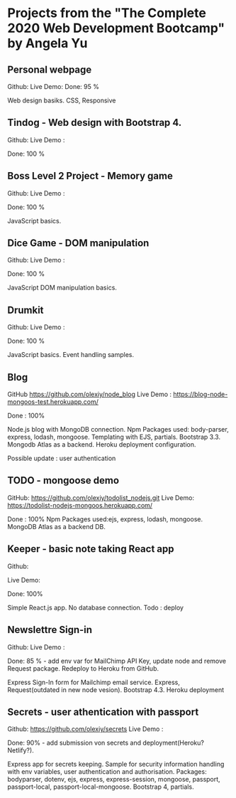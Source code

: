 # Projects from the "The Complete 2020 Web Development Bootcamp" by Angela Yu

## Personal webpage
Github:
Live Demo:
Done: 95 %

Web design basiks. CSS, Responsive

## Tindog - Web design with Bootstrap 4.
Github:
Live Demo : 

Done: 100 %


## Boss Level 2 Project - Memory game
Github:
Live Demo : 

Done: 100 %

JavaScript basics. 

## Dice Game - DOM manipulation
Github:
Live Demo : 

Done: 100 %

JavaScript DOM manipulation basics. 

## Drumkit 
Github:
Live Demo : 

Done: 100 %

JavaScript basics. Event handling samples. 

## Blog

GitHub https://github.com/olexiy/node_blog
Live Demo : https://blog-node-mongoos-test.herokuapp.com/

Done : 100%

Node.js blog with MongoDB connection. Npm Packages used: body-parser, express, lodash, mongoose.  Templating with EJS, partials. Bootstrap 3.3. Mongodb Atlas as a backend. Heroku deployment configuration. 

Possible update : user authentication

## TODO - mongoose demo

GitHub: https://github.com/olexiy/todolist_nodejs.git
Live Demo: https://todolist-nodejs-mongoos.herokuapp.com/

Done : 100%
Npm Packages used:ejs, express, lodash, mongoose. MongoDB Atlas as a backend DB. 

## Keeper - basic note taking React app 
Github:

Live Demo: 

Done: 100%

Simple React.js app. No database connection. 
Todo : deploy

## Newslettre Sign-in 
Github:
Live Demo : 

Done: 85 % - add env var for MailChimp API Key, update node and remove Request package. Redeploy to Heroku from GitHub.

Express Sign-In form for Mailchimp email service. Express, Request(outdated in new node vesion). Bootstrap 4.3. Heroku deployment


## Secrets - user athentication with passport
Github: https://github.com/olexiy/secrets
Live Demo : 

Done: 90% - add submission von secrets and deployment(Heroku? Netlify?).

Express app for secrets keeping. Sample for security information handling with env variables, user authentication and authorisation. Packages: bodyparser, dotenv, ejs, express, express-session, mongoose, passport, passport-local, passport-local-mongoose. Bootstrap 4, partials. 